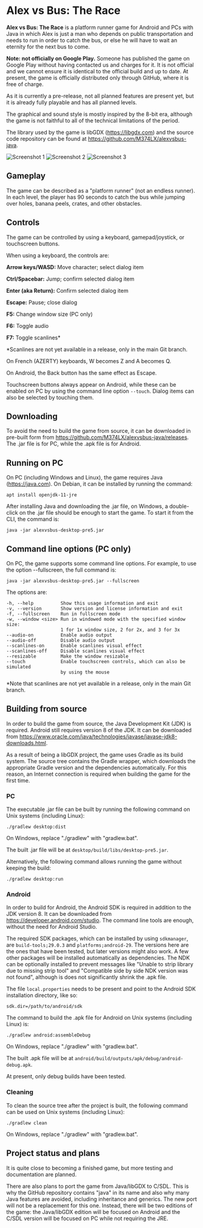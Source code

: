 # Alex vs Bus: The Race

**Alex vs Bus: The Race** is a platform runner game for Android and PCs with
Java in which Alex is just a man who depends on public transportation and needs
to run in order to catch the bus, or else he will have to wait an eternity for
the next bus to come.

**Note: not officially on Google Play.** Someone has published the game on
Google Play without having contacted us and charges for it. It is not official
and we cannot ensure it is identical to the official build and up to date. At
present, the game is officially distributed only through GitHub, where it is
free of charge.

As it is currently a pre-release, not all planned features are present yet, but
it is already fully playable and has all planned levels.

The graphical and sound style is mostly inspired by the 8-bit era, although the
game is not faithful to all of the technical limitations of the period.

The library used by the game is libGDX (https://libgdx.com) and the source code
repository can be found at https://github.com/M374LX/alexvsbus-java.

![Screenshot 1](./docs/img/screenshot1.png)
![Screenshot 2](./docs/img/screenshot2.png)
![Screenshot 3](./docs/img/screenshot3.png)


## Gameplay

The game can be described as a "platform runner" (not an endless runner). In
each level, the player has 90 seconds to catch the bus while jumping over holes,
banana peels, crates, and other obstacles.


## Controls

The game can be controlled by using a keyboard, gamepad/joystick, or touchscreen
buttons.

When using a keyboard, the controls are:

**Arrow keys/WASD:** Move character; select dialog item

**Ctrl/Spacebar:** Jump; confirm selected dialog item

**Enter (aka Return):** Confirm selected dialog item

**Escape:** Pause; close dialog

**F5:** Change window size (PC only)

**F6:** Toggle audio

**F7:** Toggle scanlines*

*Scanlines are not yet available in a release, only in the main Git branch.

On French (AZERTY) keyboards, W becomes Z and A becomes Q.

On Android, the Back button has the same effect as Escape.

Touchscreen buttons always appear on Android, while these can be enabled on PC
by using the command line option ``--touch``. Dialog items can also be selected
by touching them.


## Downloading

To avoid the need to build the game from source, it can be downloaded in
pre-built form from https://github.com/M374LX/alexvsbus-java/releases. The .jar
file is for PC, while the .apk file is for Android.


## Running on PC

On PC (including Windows and Linux), the game requires Java (https://java.com).
On Debian, it can be installed by running the command:
```
apt install openjdk-11-jre
```

After installing Java and downloading the .jar file, on Windows, a double-click
on the .jar file should be enough to start the game. To start it from the CLI,
the command is:
```
java -jar alexvsbus-desktop-pre5.jar
```


## Command line options (PC only)

On PC, the game supports some command line options. For example, to use the
option --fullscreen, the full command is:
```
java -jar alexvsbus-desktop-pre5.jar --fullscreen
```

The options are:
```
-h, --help          Show this usage information and exit
-v, --version       Show version and license information and exit
-f, --fullscreen    Run in fullscreen mode
-w, --window <size> Run in windowed mode with the specified window size:
                    1 for 1x window size, 2 for 2x, and 3 for 3x
--audio-on          Enable audio output
--audio-off         Disable audio output
--scanlines-on      Enable scanlines visual effect
--scanlines-off     Disable scanlines visual effect
--resizable         Make the window resizable
--touch             Enable touchscreen controls, which can also be simulated
                    by using the mouse
```

*Note that scanlines are not yet available in a release, only in the main Git
branch.


## Building from source

In order to build the game from source, the Java Development Kit (JDK) is
required. Android still requires version 8 of the JDK. It can be downloaded from
https://www.oracle.com/java/technologies/javase/javase-jdk8-downloads.html.

As a result of being a libGDX project, the game uses Gradle as its build system.
The source tree contains the Gradle wrapper, which downloads the appropriate
Gradle version and the dependencies automatically. For this reason, an Internet
connection is required when building the game for the first time.

### PC

The executable .jar file can be built by running the following command on Unix
systems (including Linux):
```
./gradlew desktop:dist
```

On Windows, replace "./gradlew" with "gradlew.bat".

The built .jar file will be at ``desktop/build/libs/desktop-pre5.jar``.

Alternatively, the following command allows running the game without keeping the
build:
```
./gradlew desktop:run
```

### Android

In order to build for Android, the Android SDK is required in addition to the
JDK version 8. It can be downloaded from https://developer.android.com/studio.
The command line tools are enough, without the need for Android Studio.

The required SDK packages, which can be installed by using ``sdkmanager``, are
``build-tools;29.0.3`` and ``platforms;android-29``. The versions here are the
ones that have been tested, but later versions might also work. A few other
packages will be installed automatically as dependencies. The NDK can be
optionally installed to prevent messages like "Unable to strip library due to
missing strip tool" and "Compatible side by side NDK version was not found",
although is does not significantly shrink the .apk file.

The file ``local.properties`` needs to be present and point to the Android SDK
installation directory, like so:
```
sdk.dir=/path/to/android/sdk
```

The command to build the .apk file for Android on Unix systems (including Linux)
is:
```
./gradlew android:assembleDebug
```

On Windows, replace "./gradlew" with "gradlew.bat".

The built .apk file will be at
``android/build/outputs/apk/debug/android-debug.apk``.

At present, only debug builds have been tested.

### Cleaning

To clean the source tree after the project is built, the following command can
be used on Unix systems (including Linux):
```
./gradlew clean
```

On Windows, replace "./gradlew" with "gradlew.bat".


## Project status and plans

It is quite close to becoming a finished game, but more testing and
documentation are planned.

There are also plans to port the game from Java/libGDX to C/SDL. This is why
the GitHub repository contains "java" in its name and also why many Java
features are avoided, including inheritance and generics. The new port will not
be a replacement for this one. Instead, there will be two editions of the game:
the Java/libGDX edition will be focused on Android and the C/SDL version will
be focused on PC while not requiring the JRE.


